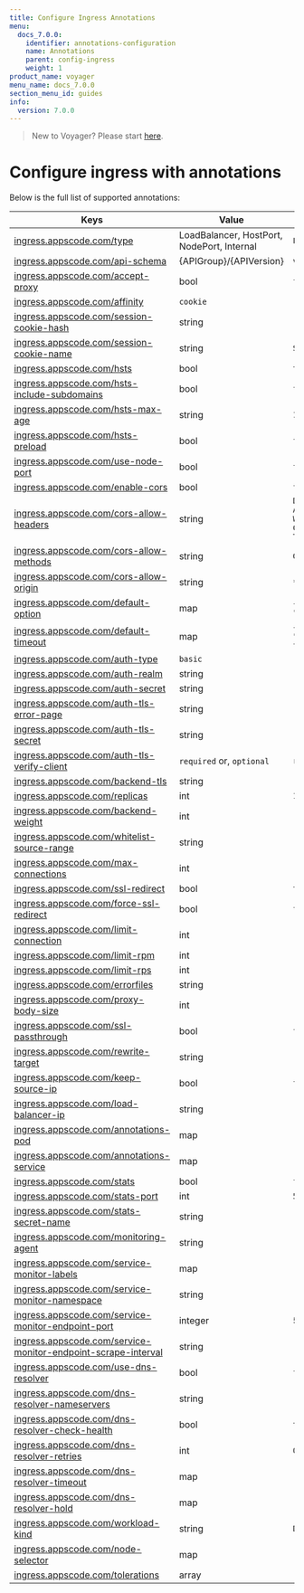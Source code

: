 ```yaml
---
title: Configure Ingress Annotations
menu:
  docs_7.0.0:
    identifier: annotations-configuration
    name: Annotations
    parent: config-ingress
    weight: 1
product_name: voyager
menu_name: docs_7.0.0
section_menu_id: guides
info:
  version: 7.0.0
---
```


> New to Voyager? Please start [here](/docs/7.0.0/concepts/overview).

# Configure ingress with annotations

Below is the full list of supported annotations:

|  Keys  |   Value   |  Default |
|--------|-----------|----------|
| [ingress.appscode.com/type](/docs/7.0.0/concepts/README) | LoadBalancer, HostPort, NodePort, Internal | `LoadBalancer` |
| [ingress.appscode.com/api-schema](/docs/7.0.0/concepts/overview) | {APIGroup}/{APIVersion} | `voyager.appscode.com/v1beta1` |
| [ingress.appscode.com/accept-proxy](/docs/7.0.0/guides/ingress/configuration/accept-proxy) | bool | `false` |
| [ingress.appscode.com/affinity](/docs/7.0.0/guides/ingress/http/sticky-session) | `cookie` | |
| [ingress.appscode.com/session-cookie-hash](/docs/7.0.0/guides/ingress/http/sticky-session) | string | |
| [ingress.appscode.com/session-cookie-name](/docs/7.0.0/guides/ingress/http/sticky-session) | string | `SERVERID` |
| [ingress.appscode.com/hsts](/docs/7.0.0/guides/ingress/http/hsts) | bool | `true` |
| [ingress.appscode.com/hsts-include-subdomains](/docs/7.0.0/guides/ingress/http/hsts) | bool | `false` |
| [ingress.appscode.com/hsts-max-age](/docs/7.0.0/guides/ingress/http/hsts) | string | `15768000` |
| [ingress.appscode.com/hsts-preload](/docs/7.0.0/guides/ingress/http/hsts) | bool | `false` |
| [ingress.appscode.com/use-node-port](/docs/7.0.0/concepts/ingress-types/nodeport) | bool | `false` |
| [ingress.appscode.com/enable-cors](/docs/7.0.0/guides/ingress/http/cors) | bool | `false` |
| [ingress.appscode.com/cors-allow-headers](/docs/7.0.0/guides/ingress/http/cors) | string | `DNT,X-CustomHeader,Keep-Alive,User-Agent,X-Requested-With,If-Modified-Since,Cache-Control,Content-Type,Authorization` |
| [ingress.appscode.com/cors-allow-methods](/docs/7.0.0/guides/ingress/http/cors) | string | `GET,PUT,POST,DELETE,PATCH,OPTIONS` |
| [ingress.appscode.com/cors-allow-origin](/docs/7.0.0/guides/ingress/http/cors) | string | `*` |
| [ingress.appscode.com/default-option](/docs/7.0.0/guides/ingress/configuration/default-options) | map | `{"http-server-close": "true", "dontlognull": "true"}` |
| [ingress.appscode.com/default-timeout](/docs/7.0.0/guides/ingress/configuration/default-timeouts) | map | `{"connect": "50s", "server": "50s", "client": "50s", "client-fin": "50s", "tunnel": "50s"}` |
| [ingress.appscode.com/auth-type](/docs/7.0.0/guides/ingress/security/basic-auth) | `basic` | |
| [ingress.appscode.com/auth-realm](/docs/7.0.0/guides/ingress/security/basic-auth) | string | |
| [ingress.appscode.com/auth-secret](/docs/7.0.0/guides/ingress/security/basic-auth) | string | |
| [ingress.appscode.com/auth-tls-error-page](/docs/7.0.0/guides/ingress/security/tls-auth) | string | |
| [ingress.appscode.com/auth-tls-secret](/docs/7.0.0/guides/ingress/security/tls-auth) | string | |
| [ingress.appscode.com/auth-tls-verify-client](/docs/7.0.0/guides/ingress/security/tls-auth) | `required` or, `optional` | `required` |
| [ingress.appscode.com/backend-tls](/docs/7.0.0/guides/ingress/tls/backend-tls) | string | |
| [ingress.appscode.com/replicas](/docs/7.0.0/guides/ingress/scaling) | int | `1` |
| [ingress.appscode.com/backend-weight](/docs/7.0.0/guides/ingress/http/blue-green-deployment) | int | |
| [ingress.appscode.com/whitelist-source-range](/docs/7.0.0/guides/ingress/configuration/whitelist) | string | |
| [ingress.appscode.com/max-connections](/docs/7.0.0/guides/ingress/configuration/max-connections) | int | |
| [ingress.appscode.com/ssl-redirect](/docs/7.0.0/guides/ingress/configuration/ssl-redirect) | bool | `true` |
| [ingress.appscode.com/force-ssl-redirect](/docs/7.0.0/guides/ingress/configuration/ssl-redirect) | bool | `false` |
| [ingress.appscode.com/limit-connection](/docs/7.0.0/guides/ingress/configuration/rate-limit) | int | |
| [ingress.appscode.com/limit-rpm](/docs/7.0.0/guides/ingress/configuration/rate-limit) | int | |
| [ingress.appscode.com/limit-rps](/docs/7.0.0/guides/ingress/configuration/rate-limit) | int | |
| [ingress.appscode.com/errorfiles](/docs/7.0.0/guides/ingress/configuration/error-files) | string | |
| [ingress.appscode.com/proxy-body-size](/docs/7.0.0/guides/ingress/configuration/body-size) | int | |
| [ingress.appscode.com/ssl-passthrough](/docs/7.0.0/guides/ingress/configuration/ssl-passthrough) | bool | `false` |
| [ingress.appscode.com/rewrite-target](/docs/7.0.0/guides/ingress/configuration/rewrite-target) | string | |
| [ingress.appscode.com/keep-source-ip](/docs/7.0.0/guides/ingress/configuration/keep-source-ip) | bool | `false` |
| [ingress.appscode.com/load-balancer-ip](/docs/7.0.0/guides/ingress/configuration/loadbalancer-ip) | string | |
| [ingress.appscode.com/annotations-pod](/docs/7.0.0/guides/ingress/configuration/pod-annotations) | map | |
| [ingress.appscode.com/annotations-service](/docs/7.0.0/guides/ingress/configuration/service-annotations) | map | |
| [ingress.appscode.com/stats](/docs/7.0.0/guides/ingress/monitoring/haproxy-stats) | bool | `false` |
| [ingress.appscode.com/stats-port](/docs/7.0.0/guides/ingress/monitoring/haproxy-stats) | int | `56789` |
| [ingress.appscode.com/stats-secret-name](/docs/7.0.0/guides/ingress/monitoring/haproxy-stats) | string | |
| [ingress.appscode.com/monitoring-agent](/docs/7.0.0/guides/ingress/monitoring/using-coreos-prometheus-operator) | string  |         |
| [ingress.appscode.com/service-monitor-labels](/docs/7.0.0/guides/ingress/monitoring/using-coreos-prometheus-operator) | map     |         |
| [ingress.appscode.com/service-monitor-namespace](/docs/7.0.0/guides/ingress/monitoring/using-coreos-prometheus-operator) | string  |         |
| [ingress.appscode.com/service-monitor-endpoint-port](/docs/7.0.0/guides/ingress/monitoring/using-coreos-prometheus-operator) | integer | 56790   |
| [ingress.appscode.com/service-monitor-endpoint-scrape-interval](/docs/7.0.0/guides/ingress/monitoring/using-coreos-prometheus-operator) | string  |         |
| [ingress.appscode.com/use-dns-resolver](/docs/7.0.0/guides/ingress/http/external-svc#using-external-domain) | bool | `false` |
| [ingress.appscode.com/dns-resolver-nameservers](/docs/7.0.0/guides/ingress/http/external-svc#using-external-domain) | string | |
| [ingress.appscode.com/dns-resolver-check-health](/docs/7.0.0/guides/ingress/http/external-svc#using-external-domain) | bool | `true` |
| [ingress.appscode.com/dns-resolver-retries](/docs/7.0.0/guides/ingress/http/external-svc#using-external-domain) | int | `0` |
| [ingress.appscode.com/dns-resolver-timeout](/docs/7.0.0/guides/ingress/http/external-svc#using-external-domain) | map | |
| [ingress.appscode.com/dns-resolver-hold](/docs/7.0.0/guides/ingress/http/external-svc#using-external-domain) | map | |
| [ingress.appscode.com/workload-kind](/docs/7.0.0/guides/ingress/pod-placement#choosing-workload-kind) | string | `Deployment` |
| [ingress.appscode.com/node-selector](/docs/7.0.0/guides/ingress/pod-placement#using-node-selector) | map | |
| [ingress.appscode.com/tolerations](/docs/7.0.0/guides/ingress/pod-placement#using-taints-and-toleration) | array | |
